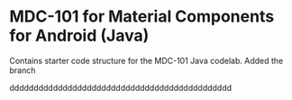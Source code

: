 # MDC-101 for Material Components for Android (Java)

Contains starter code structure for the MDC-101 Java codelab.
Added the branch


dddddddddddddddddddddddddddddddddddddddddddddd
